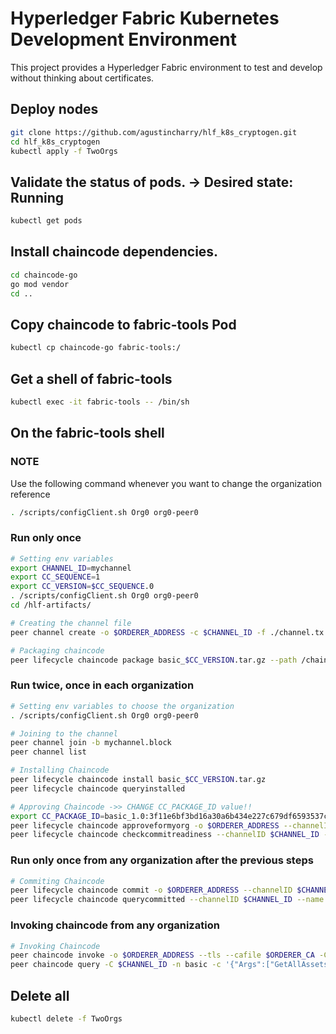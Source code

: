 # Hyperledger Fabric Kubernetes Development Environment
This project provides a Hyperledger Fabric environment to test and develop without thinking about certificates.

## Deploy nodes
```bash
git clone https://github.com/agustincharry/hlf_k8s_cryptogen.git
cd hlf_k8s_cryptogen
kubectl apply -f TwoOrgs
```

## Validate the status of pods. -> Desired state: Running
```bash
kubectl get pods
```

## Install chaincode dependencies.
```bash
cd chaincode-go
go mod vendor
cd ..
```

## Copy chaincode to fabric-tools Pod
```bash
kubectl cp chaincode-go fabric-tools:/
```

## Get a shell of fabric-tools
```bash
kubectl exec -it fabric-tools -- /bin/sh
```

## On the fabric-tools shell

### NOTE
Use the following command whenever you want to change the organization reference
```bash
. /scripts/configClient.sh Org0 org0-peer0
```

### Run only once
```bash
# Setting env variables
export CHANNEL_ID=mychannel
export CC_SEQUENCE=1
export CC_VERSION=$CC_SEQUENCE.0
. /scripts/configClient.sh Org0 org0-peer0
cd /hlf-artifacts/

# Creating the channel file
peer channel create -o $ORDERER_ADDRESS -c $CHANNEL_ID -f ./channel.tx --tls --cafile $ORDERER_CA --certfile $CORE_PEER_TLS_CLIENTCERT_FILE --clientauth --keyfile $CORE_PEER_TLS_CLIENTKEY_FILE

# Packaging chaincode
peer lifecycle chaincode package basic_$CC_VERSION.tar.gz --path /chaincode-go --lang golang --label basic_$CC_VERSION
```

### Run twice, once in each organization
```bash
# Setting env variables to choose the organization
. /scripts/configClient.sh Org0 org0-peer0

# Joining to the channel
peer channel join -b mychannel.block
peer channel list

# Installing Chaincode
peer lifecycle chaincode install basic_$CC_VERSION.tar.gz
peer lifecycle chaincode queryinstalled

# Approving Chaincode ->> CHANGE CC_PACKAGE_ID value!!
export CC_PACKAGE_ID=basic_1.0:3f11e6bf3bd16a30a6b434e227c679df6593537c1a48cbf3f61b0b33ad83a4b5
peer lifecycle chaincode approveformyorg -o $ORDERER_ADDRESS --channelID $CHANNEL_ID --name basic --version $CC_VERSION --package-id $CC_PACKAGE_ID --sequence $CC_SEQUENCE --tls --cafile $ORDERER_CA --certfile $CORE_PEER_TLS_CLIENTCERT_FILE --clientauth --keyfile $CORE_PEER_TLS_CLIENTKEY_FILE
peer lifecycle chaincode checkcommitreadiness --channelID $CHANNEL_ID --name basic --version $CC_VERSION --sequence $CC_SEQUENCE --tls --cafile $ORDERER_CA --output json
```

### Run only once from any organization after the previous steps
```bash
# Commiting Chaincode
peer lifecycle chaincode commit -o $ORDERER_ADDRESS --channelID $CHANNEL_ID --name basic --version $CC_VERSION --sequence $CC_SEQUENCE --tls --cafile $ORDERER_CA --certfile $CORE_PEER_TLS_CLIENTCERT_FILE --clientauth --keyfile $CORE_PEER_TLS_CLIENTKEY_FILE --peerAddresses $CORE_PEER_ADDRESS_ORG0 --tlsRootCertFiles $CORE_PEER_TLS_ROOTCERT_FILE_ORG0 --peerAddresses $CORE_PEER_ADDRESS_ORG1 --tlsRootCertFiles $CORE_PEER_TLS_ROOTCERT_FILE_ORG1
peer lifecycle chaincode querycommitted --channelID $CHANNEL_ID --name basic --cafile $ORDERER_CA
```

### Invoking chaincode from any organization
```bash
# Invoking Chaincode
peer chaincode invoke -o $ORDERER_ADDRESS --tls --cafile $ORDERER_CA -C $CHANNEL_ID -n basic -c '{"function":"InitLedger","Args":[]}' --certfile $CORE_PEER_TLS_CLIENTCERT_FILE --clientauth --keyfile $CORE_PEER_TLS_CLIENTKEY_FILE --peerAddresses $CORE_PEER_ADDRESS_ORG0 --tlsRootCertFiles $CORE_PEER_TLS_ROOTCERT_FILE_ORG0 --peerAddresses $CORE_PEER_ADDRESS_ORG1 --tlsRootCertFiles $CORE_PEER_TLS_ROOTCERT_FILE_ORG1
peer chaincode query -C $CHANNEL_ID -n basic -c '{"Args":["GetAllAssets"]}'
```


## Delete all
```bash
kubectl delete -f TwoOrgs
```
